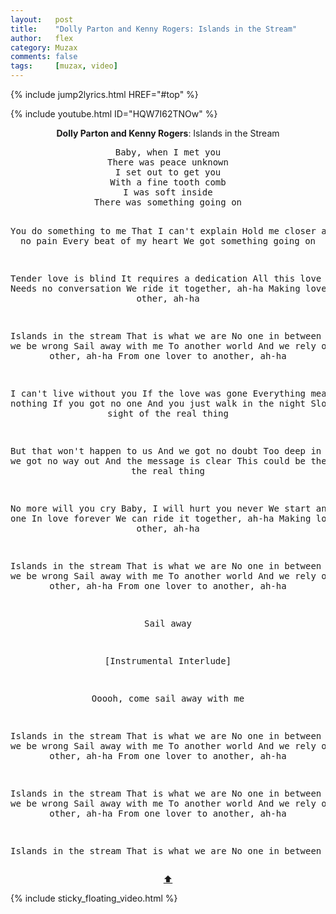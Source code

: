 ```yaml
---
layout:   post
title:    "Dolly Parton and Kenny Rogers: Islands in the Stream"
author:   flex
category: Muzax
comments: false
tags:     [muzax, video]
---
```


{% include jump2lyrics.html HREF="#top" %}

{% include youtube.html ID="HQW7I62TNOw" %}

<a id="top"></a>
<div id="lyrics"><div class="lyricsheader" style=""><p><center><b>Dolly Parton and Kenny Rogers</b>: Islands in the Stream</center></p></div>
<center><pre>
Baby, when I met you
There was peace unknown
I set out to get you
With a fine tooth comb
I was soft inside
There was something going on

You do something to me
That I can't explain
Hold me closer and I feel no pain
Every beat of my heart
We got something going on

Tender love is blind
It requires a dedication
All this love we feel
Needs no conversation
We ride it together, ah-ha
Making love with each other, ah-ha

Islands in the stream
That is what we are
No one in between
How can we be wrong
Sail away with me
To another world
And we rely on each other, ah-ha
From one lover to another, ah-ha

I can't live without you
If the love was gone
Everything means nothing
If you got no one
And you just walk in the night
Slowly losing sight of the real thing

But that won't happen to us
And we got no doubt
Too deep in love and we got no way out
And the message is clear
This could be the year for the real thing

No more will you cry
Baby, I will hurt you never
We start and end as one
In love forever
We can ride it together, ah-ha
Making love with each other, ah-ha

Islands in the stream
That is what we are
No one in between
How can we be wrong
Sail away with me
To another world
And we rely on each other, ah-ha
From one lover to another, ah-ha

Sail away

[Instrumental Interlude]

Ooooh, come sail away with me

Islands in the stream
That is what we are
No one in between
How can we be wrong
Sail away with me
To another world
And we rely on each other, ah-ha
From one lover to another, ah-ha

Islands in the stream
That is what we are
No one in between
How can we be wrong
Sail away with me
To another world
And we rely on each other, ah-ha
From one lover to another, ah-ha

Islands in the stream
That is what we are
No one in between
</pre>
<a href="#top">⬆</a></center></div>

<div class="sticky_floating_video"></div>
{% include sticky_floating_video.html %}